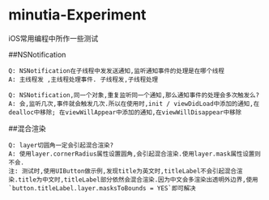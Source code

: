 # minutia-Experiment
iOS常用编程中所作一些测试


##NSNotification

	Q: NSNotification在子线程中发发送通知,监听通知事件的处理是在哪个线程
	A: 主线程发 ,主线程处理事件. 子线程发,子线程处理
	
	Q: NSNotification,同一个对象,重复监听同一个通知,那么通知事件的处理会多次触发么?
	A: 会,监听几次,事件就会触发几次.所以在使用时,init / viewDidLoad中添加的通知,在dealloc中移除; 在viewWillAppear中添加的通知,在viewWillDisappear中移除
	
	
##混合渲染
	
	Q: layer切圆角一定会引起混合渲染?
	A: 使用layer.cornerRadius属性设置圆角,会引起混合渲染.使用layer.mask属性设置则不会.
	注: 测试时,使用UIButton做示例,发现title为英文时,titleLabel不会引起混合渲染.title为中文时,titleLabel部分依然会混合渲染.因为中文会多渲染出透明外边界,使用`button.titleLabel.layer.masksToBounds = YES`即可解决